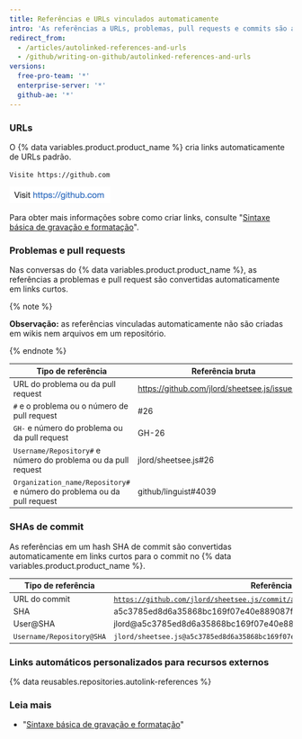 ```yaml
---
title: Referências e URLs vinculados automaticamente
intro: 'As referências a URLs, problemas, pull requests e commits são automaticamente reduzidas e convertidas em links.'
redirect_from:
  - /articles/autolinked-references-and-urls
  - /github/writing-on-github/autolinked-references-and-urls
versions:
  free-pro-team: '*'
  enterprise-server: '*'
  github-ae: '*'
---
```


### URLs

O {% data variables.product.product_name %} cria links automaticamente de URLs padrão.

`Visite https://github.com`

![URL vinculado automaticamente renderizado](/assets/images/help/writing/url-autolink-rendered.png)

Para obter mais informações sobre como criar links, consulte "[Sintaxe básica de gravação e formatação](/articles/basic-writing-and-formatting-syntax/#links)".

### Problemas e pull requests

Nas conversas do {% data variables.product.product_name %}, as referências a problemas e pull request são convertidas automaticamente em links curtos.

{% note %}

**Observação:** as referências vinculadas automaticamente não são criadas em wikis nem arquivos em um repositório.

{% endnote %}

| Tipo de referência                                                      | Referência bruta                               | Link curto                                                             |
| ----------------------------------------------------------------------- | ---------------------------------------------- | ---------------------------------------------------------------------- |
| URL do problema ou da pull request                                      | https://github.com/jlord/sheetsee.js/issues/26 | [#26](https://github.com/jlord/sheetsee.js/issues/26)                  |
| `#` e o problema ou o número de pull request                            | #26                                            | [#26](https://github.com/jlord/sheetsee.js/issues/26)                  |
| `GH-` e número do problema ou da pull request                           | GH-26                                          | [GH-26](https://github.com/jlord/sheetsee.js/issues/26)                |
| `Username/Repository#` e número do problema ou da pull request          | jlord/sheetsee.js#26                           | [jlord/sheetsee.js#26](https://github.com/jlord/sheetsee.js/issues/26) |
| `Organization_name/Repository#` e número do problema ou da pull request | github/linguist#4039                           | [github/linguist#4039](https://github.com/github/linguist/pull/4039)   |

### SHAs de commit

As referências em um hash SHA de commit são convertidas automaticamente em links curtos para o commit no {% data variables.product.product_name %}.

| Tipo de referência        | Referência bruta                                                                                                                                                               | Link curto                                                                                                          |
| ------------------------- | ------------------------------------------------------------------------------------------------------------------------------------------------------------------------------ | ------------------------------------------------------------------------------------------------------------------- |
| URL do commit             | [`https://github.com/jlord/sheetsee.js/commit/a5c3785ed8d6a35868bc169f07e40e889087fd2e`](https://github.com/jlord/sheetsee.js/commit/a5c3785ed8d6a35868bc169f07e40e889087fd2e) | [a5c3785](https://github.com/jlord/sheetsee.js/commit/a5c3785ed8d6a35868bc169f07e40e889087fd2e)                     |
| SHA                       | a5c3785ed8d6a35868bc169f07e40e889087fd2e                                                                                                                                       | [a5c3785](https://github.com/jlord/sheetsee.js/commit/a5c3785ed8d6a35868bc169f07e40e889087fd2e)                     |
| User@SHA                  | jlord@a5c3785ed8d6a35868bc169f07e40e889087fd2e                                                                                                                                 | [jlord@a5c3785](https://github.com/jlord/sheetsee.js/commit/a5c3785ed8d6a35868bc169f07e40e889087fd2e)               |
| `Username/Repository@SHA` | `jlord/sheetsee.js@a5c3785ed8d6a35868bc169f07e40e889087fd2e`                                                                                                                   | [`jlord/sheetsee.js@a5c3785`](https://github.com/jlord/sheetsee.js/commit/a5c3785ed8d6a35868bc169f07e40e889087fd2e) |

### Links automáticos personalizados para recursos externos

{% data reusables.repositories.autolink-references %}

### Leia mais

- "[Sintaxe básica de gravação e formatação](/articles/basic-writing-and-formatting-syntax)"
